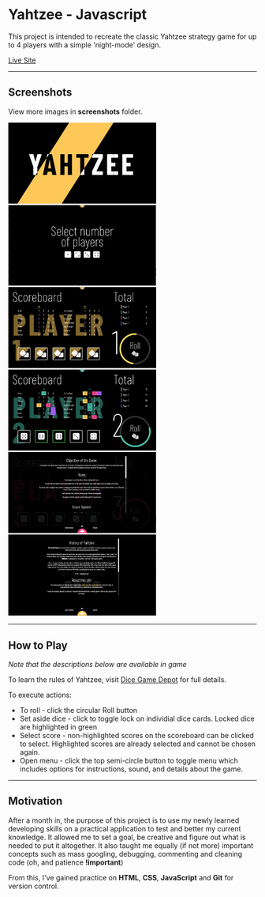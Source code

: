 # Yahtzee - Javascript

This project is intended to recreate the classic Yahtzee strategy game for up to 4 players with a simple 'night-mode' design.

[Live Site](https://reverent-pasteur-30c395.netlify.app "Yahtzee Game - vkwho9ar")

---

## Screenshots

View more images in **screenshots** folder.

<img src="screenshots/desktop/1-title-sequence.png" alt="title-sequence" width="300"/>
<img src="screenshots/desktop/2-select-players.png" alt="select-players" width="300"/>
<img src="screenshots/desktop/3-main-screen-p1.png" alt="main-screen-1" width="300"/>
<img src="screenshots/desktop/4-main-screen-p2.png" alt="main-screen-2" width="300"/>
<img src="screenshots/desktop/7-instructions.png" alt="instructions" width="300"/>
<img src="screenshots/desktop/8-about.png" alt="about" width="300"/>

---

## How to Play

_Note that the descriptions below are available in game_

To learn the rules of Yahtzee, visit [Dice Game Depot](https://www.dicegamedepot.com/yahtzee-rules/) for full details.

To execute actions:

-  To roll - click the circular Roll button
-  Set aside dice - click to toggle lock on individial dice cards. Locked dice are highlighted in green
-  Select score - non-highlighted scores on the scoreboard can be clicked to select. Highlighted scores are already selected and cannot be chosen again.
-  Open menu - click the top semi-circle button to toggle menu which includes options for instructions, sound, and details about the game.

---

## Motivation

After a month in, the purpose of this project is to use my newly learned
developing skills on a practical application to test and better my current knowledge. It allowed me to set a goal, be creative and figure out what is needed to put it altogether. It also taught me equally (if not more) important concepts such as mass googling, debugging, commenting and cleaning code (oh, and patience **!important**)

From this, I've gained practice on **HTML**, **CSS**, **JavaScript** and **Git** for version control.

